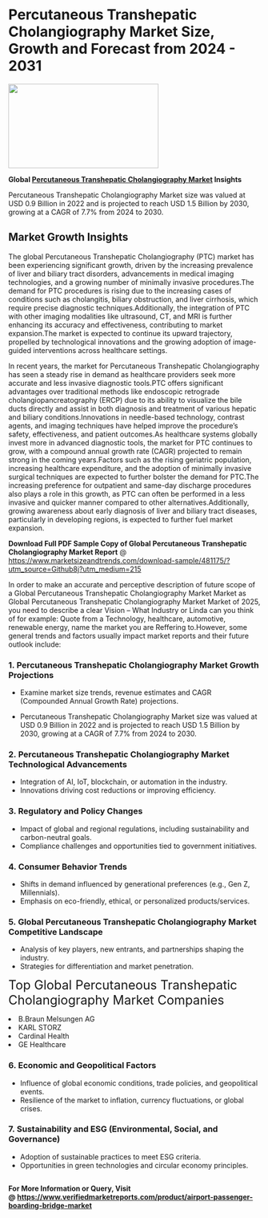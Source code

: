 <H1>Percutaneous Transhepatic Cholangiography Market Size, Growth and Forecast from 2024 - 2031</H1><img class="aligncenter size-medium wp-image-584254" src="https://thirdeyenews.in/wp-content/uploads/2024/09/Global-Market-Research-300x168.jpeg" alt="" width="300" height="168" /><p><strong>Global&nbsp;<a href="https://www.marketsizeandtrends.com/download-sample/481175/?utm_source=Github8j?utm_medium=215">Percutaneous Transhepatic Cholangiography Market</a> Insights</strong></p><p>Percutaneous Transhepatic Cholangiography Market size was valued at USD 0.9 Billion in 2022 and is projected to reach USD 1.5 Billion by 2030, growing at a CAGR of 7.7% from 2024 to 2030.</p><p><h2>Market Growth Insights</h2> <p>The global Percutaneous Transhepatic Cholangiography (PTC) market has been experiencing significant growth, driven by the increasing prevalence of liver and biliary tract disorders, advancements in medical imaging technologies, and a growing number of minimally invasive procedures.The demand for PTC procedures is rising due to the increasing cases of conditions such as cholangitis, biliary obstruction, and liver cirrhosis, which require precise diagnostic techniques.Additionally, the integration of PTC with other imaging modalities like ultrasound, CT, and MRI is further enhancing its accuracy and effectiveness, contributing to market expansion.The market is expected to continue its upward trajectory, propelled by technological innovations and the growing adoption of image-guided interventions across healthcare settings.</p> <p>In recent years, the market for Percutaneous Transhepatic Cholangiography has seen a steady rise in demand as healthcare providers seek more accurate and less invasive diagnostic tools.PTC offers significant advantages over traditional methods like endoscopic retrograde cholangiopancreatography (ERCP) due to its ability to visualize the bile ducts directly and assist in both diagnosis and treatment of various hepatic and biliary conditions.Innovations in needle-based technology, contrast agents, and imaging techniques have helped improve the procedure’s safety, effectiveness, and patient outcomes.As healthcare systems globally invest more in advanced diagnostic tools, the market for PTC continues to grow, with a compound annual growth rate (CAGR) projected to remain strong in the coming years.Factors such as the rising geriatric population, increasing healthcare expenditure, and the adoption of minimally invasive surgical techniques are expected to further bolster the demand for PTC.The increasing preference for outpatient and same-day discharge procedures also plays a role in this growth, as PTC can often be performed in a less invasive and quicker manner compared to other alternatives.Additionally, growing awareness about early diagnosis of liver and biliary tract diseases, particularly in developing regions, is expected to further fuel market expansion.</p> <p><span class=""><strong>Download Full PDF Sample Copy of Global Percutaneous Transhepatic Cholangiography Market Report</strong> @ <a href="https://www.marketsizeandtrends.com/download-sample/481175/?utm_source=Github8j?utm_medium=215" target="_blank">https://www.marketsizeandtrends.com/download-sample/481175/?utm_source=Github8j?utm_medium=215</a></span></p><p>In order to make an accurate and perceptive description of future scope of a Global&nbsp;Percutaneous Transhepatic Cholangiography Market Market as Global&nbsp;Percutaneous Transhepatic Cholangiography Market Market of 2025, you need to describe a clear Vision &ndash; What Industry or Linda can you think of for example: Quote from a Technology, healthcare, automotive, renewable energy, name the market you are Reffering to.However, some general trends and factors usually impact market reports and their future outlook include:</p><h3>1.&nbsp;<strong>Percutaneous Transhepatic Cholangiography Market Growth Projections</strong></h3><ul><li>Examine market size trends, revenue estimates and CAGR (Compounded Annual Growth Rate) projections.</li><li><p>Percutaneous Transhepatic Cholangiography Market size was valued at USD 0.9 Billion in 2022 and is projected to reach USD 1.5 Billion by 2030, growing at a CAGR of 7.7% from 2024 to 2030.</p></li></ul><h3>2.&nbsp;<strong>Percutaneous Transhepatic Cholangiography Market Technological Advancements</strong></h3><ul><li>Integration of AI, IoT, blockchain, or automation in the industry.</li><li>Innovations driving cost reductions or improving efficiency.</li></ul><h3>3.&nbsp;<strong>Regulatory and Policy Changes</strong></h3><ul><li>Impact of global and regional regulations, including sustainability and carbon-neutral goals.</li><li>Compliance challenges and opportunities tied to government initiatives.</li></ul><h3>4.&nbsp;<strong>Consumer Behavior Trends</strong></h3><ul><li>Shifts in demand influenced by generational preferences (e.g., Gen Z, Millennials).</li><li>Emphasis on eco-friendly, ethical, or personalized products/services.</li></ul><h3>5.&nbsp;<strong>Global Percutaneous Transhepatic Cholangiography Market Competitive Landscape</strong></h3><ul><li>Analysis of key players, new entrants, and partnerships shaping the industry.</li><li>Strategies for differentiation and market penetration.</li></ul><p data-pm-slice="1 1 []"><span style="color: inherit; font-family: inherit; font-size: 25px;">Top Global Percutaneous Transhepatic Cholangiography Market Companies</span></p><div class="" data-test-id=""><p><li>B.Braun Melsungen AG</li><li> KARL STORZ</li><li> Cardinal Health</li><li> GE Healthcare</li></p></div><h3>6.&nbsp;<strong>Economic and Geopolitical Factors</strong></h3><ul><li>Influence of global economic conditions, trade policies, and geopolitical events.</li><li>Resilience of the market to inflation, currency fluctuations, or global crises.</li></ul><h3>7.&nbsp;<strong>Sustainability and ESG (Environmental, Social, and Governance)</strong></h3><ul><li>Adoption of sustainable practices to meet ESG criteria.</li><li>Opportunities in green technologies and circular economy principles.</li></ul><h2><strong style="font-size: 14px;">For More Information or Query, Visit @&nbsp;</strong><a style="background-color: #ffffff; font-size: 14px;" href="https://www.marketsizeandtrends.com/report/percutaneous-transhepatic-cholangiography-market/" target="_blank">https://www.verifiedmarketreports.com/product/airport-passenger-boarding-bridge-market</a></h2>